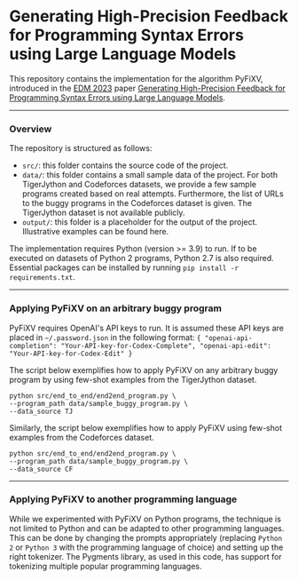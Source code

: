 # Generating High-Precision Feedback for Programming Syntax Errors using Large Language Models

This repository contains the implementation for the algorithm PyFiXV, introduced in the [EDM 2023](https://educationaldatamining.org/edm2023/) paper [Generating High-Precision Feedback for Programming Syntax Errors using Large Language Models](https://arxiv.org/abs/2302.04662).

---

### Overview
The repository is structured as follows:
- `src/`: this folder contains the source code of the project.
- `data/`: this folder contains a small sample data of the project. For both TigerJython and Codeforces datasets, we provide a few sample programs created based on real attempts. Furthermore, the list of URLs to the buggy programs in the Codeforces dataset is given. The TigerJython dataset is not available publicly.
- `output/`: this folder is a placeholder for the output of the project. Illustrative examples can be found here.

The implementation requires Python (version >= 3.9) to run. If to be executed on datasets of Python 2 programs, Python 2.7 is also required. Essential packages can be installed by running `pip install -r requirements.txt`.

---

### Applying PyFiXV on an arbitrary buggy program

PyFiXV requires OpenAI's API keys to run. It is assumed these API keys are placed in `~/.password.json` in the following format:
`
{
    "openai-api-completion": "Your-API-key-for-Codex-Complete",
    "openai-api-edit": "Your-API-key-for-Codex-Edit"
}
`

The script below exemplifies how to apply PyFiXV on any arbitrary buggy program by using few-shot examples from the TigerJython dataset.
```
python src/end_to_end/end2end_program.py \
--program_path data/sample_buggy_program.py \
--data_source TJ
```

Similarly, the script below exemplifies how to apply PyFiXV using few-shot examples from the Codeforces dataset.
```
python src/end_to_end/end2end_program.py \
--program_path data/sample_buggy_program.py \
--data_source CF
```

---

### Applying PyFiXV to another programming language

While we experimented with PyFiXV on Python programs, the technique is not limited to Python and can be adapted to other programming languages. This can be done by changing the prompts appropriately (replacing `Python 2` or `Python 3` with the programming language of choice) and setting up the right tokenizer. The Pygments library, as used in this code, has support for tokenizing multiple popular programming languages.